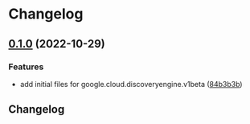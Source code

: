 # Changelog

## [0.1.0](https://github.com/googleapis/google-cloud-python/compare/v0.1.0...v0.1.0) (2022-10-29)


### Features

* add initial files for google.cloud.discoveryengine.v1beta ([84b3b3b](https://github.com/googleapis/google-cloud-python/commit/84b3b3b126dab3e5cbab316350ccc1ca457e8742))

## Changelog
